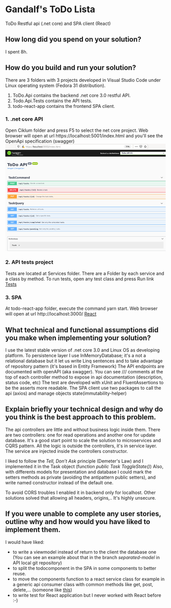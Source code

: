 # Gandalf's ToDo Lista
ToDo Restful api (.net core) and SPA client (React)

## How long did you spend on your solution?
I spent 8h.

## How do you build and run your solution?
There are 3 folders with 3 projects developed in Visual Studio Code under Linux operating system (Fedora 31 distribution).
 1. ToDo.Api contains the backend .net core 3.0 restful API.
 2. Todo.Api.Tests contains the API tests.
 3. todo-react-app contains the frontend SPA client.

### 1. .net core API
Open Ciklum folder and press F5 to select the net core project. Web browser will open at url https://localhost:5001/index.html and you'll see the OpenApi specification (swagger)
![API](./images/api.png)

### 2. API tests project
Tests are located at Services folder. There are a Folder by each service and a class by method. To run tests, open any test class and press Run link
[Tests](./images/test.png)

### 3. SPA
At todo-react-app folder, execute the command yarn start. Web browser will open at url http://localhost:3000/
[React](./images/test.png)

## What technical and functional assumptions did you make when implementing your solution?
I use the latest stable version of .net core 3.0 and Linux OS as developing platform. To persistence layer I use InMemoryDatabase; it's a not a relational database but it let us write Linq sentences and to take advantage of repository pattern (it's based in Entity Framework)
The API endpoints are documented with openAPI (aka swagger). You can see /// comments at the top of each controller method to expose in api documentation (description, status code, etc)
The test are developed with xUnit and FluentAssertions to be the asserts more readable.
The SPA client use two packages to call the api (axios) and manage objects state(immutability-helper)

## Explain briefly your technical design and why do you think is the best approach to this problem.
The api controllers are little and without business logic inside them. There are two controllers: one for read operations and another one for update database. It's a good start point to scale the solution to microservices and CQRS pattern. All the logic is outside the controllers, it's in service layer. The service are injected inside the controllers constructor.

I liked to follow the *Tell, Don’t Ask* principle (Demeter's Law) and I implemented it in the Task object (function *public Task ToggleState()*) Also, with differents models for presentation and database I could mark the setters methods as private (avoiding the antipattern public setters), and write named constructor instead of the default one.

To avoid CORS troubles I enabled it in backend only for localhost. Other solutions solved that allowing all headers, origins,.. It's highly unsecure.

## If you were unable to complete any user stories, outline why and how would you have liked to implement them.

I would have liked:
 - to write a viewmodel instead of return to the client the database one (You can see an example about that in the branch *separated-model* in API local git repository)
- to split the todocomponent in the SPA in some components to better reuse.
- to move the components function to a react service class for example in a generic api consumer class with common methods like get, post, delete,... (someone like [this](https://github.com/dotnet-architecture/eShopOnContainers/blob/dev/src/Web/WebSPA/Client/modules/shared/services/data.service.ts))
- to write test for React application but I never worked with React before :-)